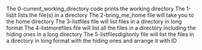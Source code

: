 The 0-current_working_directory code prints the working directory
The 1-listit lists the file(s) in a directory
The 2-bring_me_home file will take you to the home directory
The 3-listfiles file will list files in a directory in long format
The 4-listmorefiles file will list all the files in a directory including the hiding ones in a long directory
The 5-listfilesdigitonly file will list the files in a directory in long format with the hiding ones and arrange it with ID
